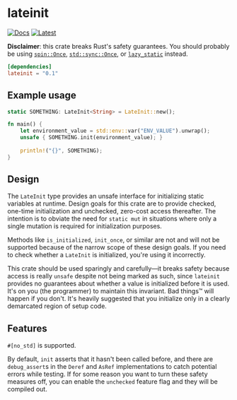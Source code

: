 # lateinit

[![Docs](https://docs.rs/lateinit/badge.svg)](https://docs.rs/lateinit)
[![Latest](https://img.shields.io/crates/v/lateinit.svg)](https://crates.io/crates/lateinit)

**Disclaimer**: this crate breaks Rust's safety guarantees. You should probably be using [`spin::Once`](https://mvdnes.github.io/rust-docs/spin-rs/spin/struct.Once.html), 
[`std::sync::Once`](https://doc.rust-lang.org/nightly/std/sync/struct.Once.html), or 
[`lazy_static`](https://github.com/rust-lang-nursery/lazy-static.rs) instead.

```toml
[dependencies]
lateinit = "0.1"
```

## Example usage
```rust
static SOMETHING: LateInit<String> = LateInit::new();

fn main() {
    let environment_value = std::env::var("ENV_VALUE").unwrap();
    unsafe { SOMETHING.init(environment_value); }
    
    println!("{}", SOMETHING);
}
```

## Design 

The `LateInit` type provides an unsafe interface for initializing static variables at runtime.
Design goals for this crate are to provide checked, one-time initialization and unchecked, zero-cost
access thereafter. The intention is to obviate the need for `static mut` in situations where only a 
single mutation is required for initialization purposes.

Methods like `is_initialized`, `init_once`, or similar are not and will not be supported because of the narrow
scope of these design goals. If you need to check whether a `LateInit` is initialized, you're using it incorrectly.

This crate should be used sparingly and carefully&mdash;it breaks safety because access is really `unsafe` 
despite not being marked as such, since `lateinit` provides no guarantees about whether a value is initialized
before it is used. It's on you (the programmer) to maintain this invariant. Bad things™ will 
happen if you don't. It's heavily suggested that you initialize only in a clearly demarcated region
of setup code.

## Features
`#[no_std]` is supported.

By default, `init` asserts that it hasn't been called before, and there are `debug_assert`s in
the `Deref` and `AsRef` implementations to catch potential errors while testing. If for some
reason you want to turn these safety measures off, you can enable the `unchecked` feature flag 
and they will be compiled out.
